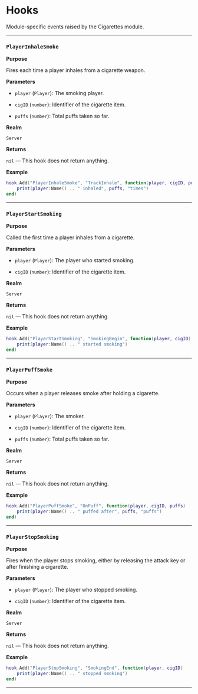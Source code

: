 # Hooks

Module-specific events raised by the Cigarettes module.

---

### `PlayerInhaleSmoke`

**Purpose**

Fires each time a player inhales from a cigarette weapon.

**Parameters**

* `player` (`Player`): The smoking player.

* `cigID` (`number`): Identifier of the cigarette item.

* `puffs` (`number`): Total puffs taken so far.

**Realm**

`Server`

**Returns**

`nil` — This hook does not return anything.

**Example**

```lua
hook.Add("PlayerInhaleSmoke", "TrackInhale", function(player, cigID, puffs)
    print(player:Name() .. " inhaled", puffs, "times")
end)
```

---

### `PlayerStartSmoking`

**Purpose**

Called the first time a player inhales from a cigarette.

**Parameters**

* `player` (`Player`): The player who started smoking.

* `cigID` (`number`): Identifier of the cigarette item.

**Realm**

`Server`

**Returns**

`nil` — This hook does not return anything.

**Example**

```lua
hook.Add("PlayerStartSmoking", "SmokingBegin", function(player, cigID)
    print(player:Name() .. " started smoking")
end)
```

---

### `PlayerPuffSmoke`

**Purpose**

Occurs when a player releases smoke after holding a cigarette.

**Parameters**

* `player` (`Player`): The smoker.

* `cigID` (`number`): Identifier of the cigarette item.

* `puffs` (`number`): Total puffs taken so far.

**Realm**

`Server`

**Returns**

`nil` — This hook does not return anything.

**Example**

```lua
hook.Add("PlayerPuffSmoke", "OnPuff", function(player, cigID, puffs)
    print(player:Name() .. " puffed after", puffs, "puffs")
end)
```

---

### `PlayerStopSmoking`

**Purpose**

Fires when the player stops smoking, either by releasing the attack key or after finishing a cigarette.

**Parameters**

* `player` (`Player`): The player who stopped smoking.

* `cigID` (`number`): Identifier of the cigarette item.

**Realm**

`Server`

**Returns**

`nil` — This hook does not return anything.

**Example**

```lua
hook.Add("PlayerStopSmoking", "SmokingEnd", function(player, cigID)
    print(player:Name() .. " stopped smoking")
end)
```

---

